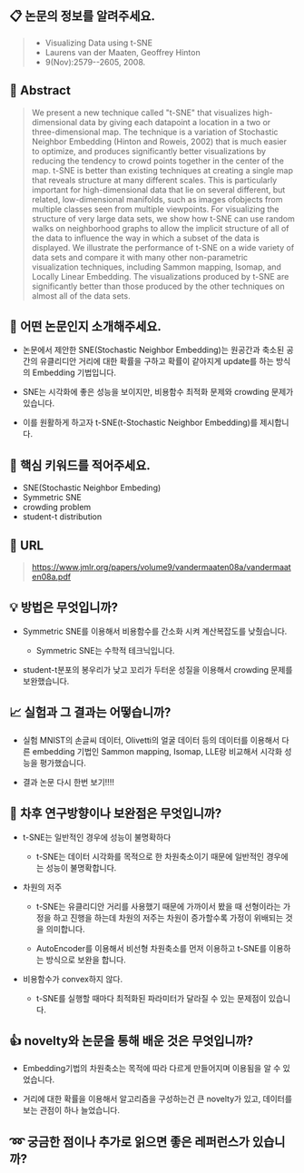 ## 📋 논문의 정보를 알려주세요.

>- Visualizing Data using t-SNE 
>- Laurens van der Maaten, Geoffrey Hinton
>- 9(Nov):2579--2605, 2008.

## 📃 Abstract
>We present a new technique called "t-SNE" that visualizes high-dimensional data by giving each datapoint a location in a two or three-dimensional map. The technique is a variation of Stochastic Neighbor Embedding (Hinton and Roweis, 2002) that is much easier to optimize, and produces significantly better visualizations by reducing the tendency to crowd points together in the center of the map. t-SNE is better than existing techniques at creating a single map that reveals structure at many different scales. This is particularly important for high-dimensional data that lie on several different, but related, low-dimensional manifolds, such as images ofobjects from multiple classes seen from multiple viewpoints. For visualizing the structure of very large data sets, we show how t-SNE can use random walks on neighborhood graphs to allow the implicit structure of all of the data to influence the way in which a subset of the data is displayed. We illustrate the performance of t-SNE on a wide variety of data sets and compare it with many other non-parametric visualization techniques, including Sammon mapping, Isomap, and Locally Linear Embedding. The visualizations produced by t-SNE are significantly better than those produced by the other techniques on almost all of the data sets.

## 🔎 어떤 논문인지 소개해주세요.
- 논문에서 제안한 SNE(Stochastic Neighbor Embedding)는 원공간과 축소된 공간의 유클리디안 거리에 대한 확률을 구하고 확률이 같아지게 update를 하는 방식의 Embedding 기법입니다.  

- SNE는 시각화에 좋은 성능을 보이지만, 비용함수 최적화 문제와 crowding 문제가 있습니다. 

- 이를 원활하게 하고자 t-SNE(t-Stochastic Neighbor Embedding)를 제시합니다. 

## 🔑 핵심 키워드를 적어주세요.
- SNE(Stochastic Neighbor Embeding)
- Symmetric SNE
- crowding problem
- student-t distribution

## 📎 URL
>https://www.jmlr.org/papers/volume9/vandermaaten08a/vandermaaten08a.pdf

## 💡 방법은 무엇입니까?
- Symmetric SNE를 이용해서 비용함수를 간소화 시켜 계산복잡도를 낮췄습니다. 
   * Symmetric SNE는 수학적 테크닉입니다.

- student-t분포의 봉우리가 낮고 꼬리가 두터운 성질을 이용해서 crowding 문제를 보완했습니다. 
 
## 📈 실험과 그 결과는 어떻습니까?
* 실험
  MNIST의 손글씨 데이터, Olivetti의 얼굴 데이터 등의 데이터를 이용해서 다른 embedding 기법인 Sammon mapping, Isomap, LLE랑 비교해서 시각화 성능을 평가했습니다. 

* 결과 
논문 다시 한번 보기!!!!

## 📂 차후 연구방향이나 보완점은 무엇입니까?
- t-SNE는 일반적인 경우에 성능이 불명확하다

    * t-SNE는 데이터 시각화를 목적으로 한 차원축소이기 때문에 일반적인 경우에는 성능이 불명확합니다.

- 차원의 저주

    * t-SNE는 유클리디안 거리를 사용했기 때문에 가까이서 봤을 때 선형이라는 가정을 하고 진행을 하는데 차원의 저주는 차원이 증가할수록 가정이 위배되는 것을 의미합니다. 
  
    * AutoEncoder를 이용해서 비선형 차원축소를 먼저 이용하고 t-SNE를 이용하는 방식으로 보완을 합니다.

- 비용함수가 convex하지 않다.

    * t-SNE를 실행할 때마다 최적화된 파라미터가 달라질 수 있는 문제점이 있습니다. 

## 👍 novelty와 논문을 통해 배운 것은 무엇입니까?
- Embedding기법의 차원축소는 목적에 따라 다르게 만들어지며 이용됨을 알 수 있었습니다. 

- 거리에 대한 확률을 이용해서 알고리즘을 구성하는건 큰 novelty가 있고, 데이터를 보는 관점이 하나 늘었습니다. 

## ➿ 궁금한 점이나 추가로 읽으면 좋은 레퍼런스가 있습니까?
